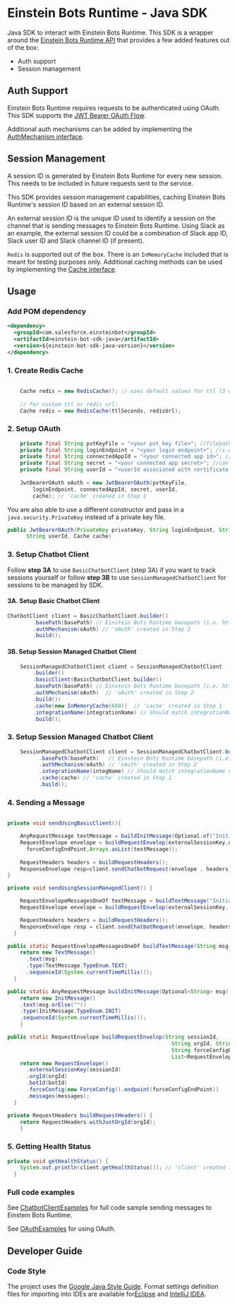# Einstein Bots Runtime - Java SDK

Java SDK to interact with Einstein Bots Runtime. This SDK is a wrapper around the [Einstein Bots Runtime API](https://git.soma.salesforce.com/chatbots/module-api-sdk-java/blob/master/src/main/resources/api4-0-0.yaml) that provides a few added features out of the box:

* Auth support
* Session management


## Auth Support

Einstein Bots Runtime requires requests to be authenticated using OAuth. This SDK supports the [JWT Bearer OAuth Flow](https://help.salesforce.com/s/articleView?id=sf.remoteaccess_oauth_jwt_flow.htm&type=5). 

Additional auth mechanisms can be added by implementing the [AuthMechanism interface](src/main/java/com/salesforce/chatbot/sdk/auth/AuthMechanism.java).

## Session Management

A session ID is generated by Einstein Bots Runtime for every new session. This needs to be included in future requests sent to the service.

This SDK provides session management capabilities, caching Einstein Bots Runtime's session ID based on an external session ID.

An external session ID is the unique ID used to identify a session on the channel that is sending messages to Einstein Bots Runtime. Using Slack as an example,
the external session ID could be a combination of Slack app ID, Slack user ID and Slack channel ID (if present).

`Redis` is supported out of the box. There is an `InMemoryCache` included that is meant for testing purposes only. Additional caching methods can be used by implementing the [Cache interface](src/main/java/com/salesforce/chatbot/sdk/cache/Cache.java).

## Usage

### Add POM dependency

```xml
<dependency>
  <groupId>com.salesforce.einsteinbot</groupId>
  <artifactId>einstein-bot-sdk-java</artifactId>
  <version>${einstein-bot-sdk-java-version}</version>
</dependency>
```

### 1. Create Redis Cache
```java

    Cache redis = new RedisCache(); // uses default values for ttl (3 days) and redisUrl (redis://127.0.0.1:6379)
    
    // for custom ttl or redis url:
    Cache redis = new RedisCache(ttlSeconds, redisUrl);

```

### 2. Setup OAuth
```java
    private final String pvtKeyFile = "<your pvt key file>"; //filepath to pvt key file in der format
    private final String loginEndpoint = "<your login endpoint>"; //i.e. https://login.salesforce.com/
    private final String connectedAppId = "<your connected app id>"; //can be found in App Manager page
    private final String secret = "<your connected app secret>"; //can be found in App Manager page
    private final String userId = "<userId associated with certificate used for connected app>";
    
    JwtBearerOAuth oAuth = new JwtBearerOAuth(pvtKeyFile,
        loginEndpoint, connectedAppId, secret, userId, 
        cache); // 'cache' created in Step 1
```

You are also able to use a different constructor and pass in a `java.security.PrivateKey` instead of a private key file.

```java
public JwtBearerOAuth(PrivateKey privateKey, String loginEndpoint, String connectedAppId, String connectedAppSecret,
      String userId, Cache cache)
```
### 3. Setup Chatbot Client

Follow **step 3A** to use `BasicChatbotClient` (step 3A) if you want to track sessions yourself or 
follow **step 3B** to use `SessionManagedChatbotClient` for sessions to be managed by SDK.

#### 3A. Setup Basic Chatbot Client

```java
ChatbotClient client = BasicChatbotClient.builder()
        .basePath(basePath) // Einstein Bots Runtime basepath (i.e. https://runtime-api-na-west.chatbots.sfdc.sh). Can be found in the setup page
        .authMechanism(oAuth) // 'oAuth' created in Step 2
        .build();
```

#### 3B. Setup Session Managed Chatbot Client

```java
    SessionManagedChatbotClient client = SessionManagedChatbotClient
        .builder()
        .basicClient(BasicChatbotClient.builder()
        .basePath(basePath) // Einstein Bots Runtime basepath (i.e. https://runtime-api-na-west.chatbots.sfdc.sh). Can be found in the setup page
        .authMechanism(oAuth)  // 'oAuth' created in Step 2
        .build())
        .cache(new InMemoryCache(600))  // 'cache' created in Step 1
        .integrationName(integrationName) // Should match integrationName used when adding API Connection for connected app.
        .build();
```

### 3. Setup Session Managed Chatbot Client

```java
    SessionManagedChatbotClient client = SessionManagedChatbotClient.builder()
          .basePath(basePath)   // Einstein Bots Runtime basepath (i.e. https://runtime-api-na-west.chatbots.sfdc.sh). Can be found in the setup page
          .authMechanism(oAuth) // 'oAuth' created in Step 2
          .integrationName(integName) // Should match integrationName used when adding API Connection for connected app.
          .cache(cache) // 'cache' created in Step 1
          .build();
```

### 4. Sending a Message

```Java

private void sendUsingBasicClient(){

    AnyRequestMessage textMessage = buildInitMessage(Optional.of("Initial message"));
    RequestEnvelope envelope = buildRequestEnvelop(externalSessionKey,orgId,botId,
      forceConfigEndPoint,Arrays.asList(textMessage));
    
    RequestHeaders headers = buildRequestHeaders();
    ResponseEnvelope resp=client.sendChatbotRequest(envelope , headers); // 'client' created in Step 3A.
}

private void sendUsingSessionManagedClient() {

    RequestEnvelopeMessagesOneOf textMessage = buildTextMessage("Initial message");
    RequestEnvelope envelope = buildRequestEnvelop(externalSessionKey, orgId, botId, forceConfigEndPoint, Arrays.asList(textMessage));

    RequestHeaders headers = buildRequestHeaders();
    ResponseEnvelope resp = client.sendChatbotRequest(envelope, headers); // 'client' created in Step 3B.
  }

public static RequestEnvelopeMessagesOneOf buildTextMessage(String msg) {
    return new TextMessage()
      .text(msg)
      .type(TextMessage.TypeEnum.TEXT)
      .sequenceId(System.currentTimeMillis());
  }

public static AnyRequestMessage buildInitMessage(Optional<String> msg) {
    return new InitMessage()
    .text(msg.orElse(""))
    .type(InitMessage.TypeEnum.INIT)
    .sequenceId(System.currentTimeMillis());
    }

public static RequestEnvelope buildRequestEnvelop(String sessionId,
                                                    String orgId, String botId,
                                                    String forceConfigEndPoint,
                                                    List<RequestEnvelopeMessagesOneOf> messages) {
    return new RequestEnvelope()
      .externalSessionKey(sessionId)
      .orgId(orgId)
      .botId(botId)
      .forceConfig(new ForceConfig().endpoint(forceConfigEndPoint))
      .messages(messages);
  }

private RequestHeaders buildRequestHeaders() {
    return RequestHeaders.withJustOrgId(orgId);
    }
```

### 5. Getting Health Status

```java
private void getHealthStatus() {
    System.out.println(client.getHealthStatus()); // 'client' created in Step 3A or 3B
  }
```

### Full code examples

See [ChatbotClientExamples](src/test/java/com/salesforce/chatbot/sdk/examples/ChatbotClientExamples.java) for full code sample sending messages to Einstein Bots Runtime.

See [OAuthExamples](src/test/java/com/salesforce/chatbot/sdk/examples/OAuthExamples.java) for using OAuth.

## Developer Guide

### Code Style

The project uses the [Google Java Style Guide](https://google.github.io/styleguide/javaguide.html).
Format settings definition files for importing into IDEs are available for[Eclipse](https://github.com/google/styleguide/blob/gh-pages/eclipse-java-google-style.xml)
and [IntelliJ IDEA](https://github.com/google/styleguide/blob/gh-pages/intellij-java-google-style.xml).